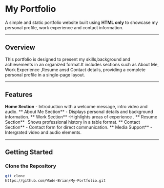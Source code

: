 #  My Portfolio

A simple and static portfolio website built using **HTML only** to showcase my personal profile, work experience and contact information.

---

##  Overview
This portfolio is designed to present my skills,background and achievements in an organized format.It includes sections such as About Me, Work Experience
,Resume ansd Contact details, providing a complete personal profile in a single-page layout.

---

## Features
**Home Section** - Introduction with a welcome message, intro video and audio.
** About Me Section** - Displays personal details and background  information.
** Work Section** -Highlights areas of experience .
** Resume Section** -Shows professional history in a table format.
** Contact Section** - Contact form for direct communication.
** Media Support** - Intergrated video and audio elements.

---

## Getting Started

### Clone the Repository
```bash
git clone
https://github.com/Wade-Brian/My-Portfolio.git

